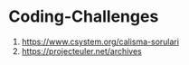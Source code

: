 # Coding-Challenges
1) https://www.csystem.org/calisma-sorulari
2) https://projecteuler.net/archives
